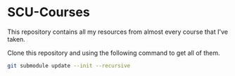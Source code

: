 # SCU-Courses

This repository contains all my resources from almost every course that I've taken.

Clone this repository and using the following command to get all of them.

``` bash
git submodule update --init --recursive
```
